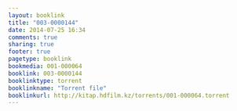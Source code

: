 ```yaml
---
layout: booklink
title: "003-0000144"
date: 2014-07-25 16:34
comments: true
sharing: true
footer: true
pagetype: booklink 
bookmedia: 001-000064
booklink: 003-0000144
booklinktype: torrent
booklinkname: "Torrent file"
booklinkurl: http://kitap.hdfilm.kz/torrents/001-000064.torrent
---
```

